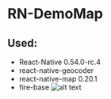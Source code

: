 # RN-DemoMap

## Used:
  - React-Native 0.54.0-rc.4      
  - react-native-geocoder        
  - react-native-map 0.20.1        
  - fire-base 
![alt text](https://imgur.com/31l6Uj6)
